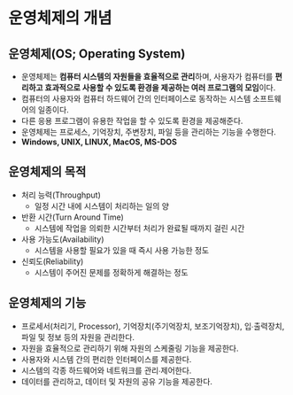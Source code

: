 # 운영체제의 개념

## 운영체제(OS; Operating System)

- 운영체제는 **컴퓨터 시스템의 자원들을 효율적으로 관리**하며, 사용자가 컴퓨터를 **편리하고 효과적으로 사용할 수 있도록 환경을 제공하는 여러 프로그램의 모임**이다.
- 컴퓨터의 사용자와 컴퓨터 하드웨어 간의 인터페이스로 동작하는 시스템 소프트웨어의 일종이다.
- 다른 응용 프로그램이 유용한 작업을 할 수 있도록 환경을 제공해준다.
- 운영체제는 프로세스, 기억장치, 주변장치, 파일 등을 관리하는 기능을 수행한다.
- **Windows, UNIX, LINUX, MacOS, MS-DOS**

## 운영체제의 목적

- 처리 능력(Throughput)
  - 일정 시간 내에 시스템이 처리하는 일의 양
- 반환 시간(Turn Around Time)
  - 시스템에 작업을 의뢰한 시간부터 처리가 완료될 때까지 걸린 시간
- 사용 가능도(Availability)
  - 시스템을 사용할 필요가 있을 때 즉시 사용 가능한 정도
- 신뢰도(Reliability)
  - 시스템이 주어진 문제를 정확하게 해결하는 정도

## 운영체제의 기능

- 프로세서(처리기, Processor), 기억장치(주기억장치, 보조기억장치), 입∙출력장치, 파일 및 정보 등의 자원을 관리한다.
- 자원을 효율적으로 관리하기 위해 자원의 스케줄링 기능을 제공한다.
- 사용자와 시스템 간의 편리한 인터페이스를 제공한다.
- 시스템의 각종 하드웨어와 네트워크를 관리∙제어한다.
- 데이터를 관리하고, 데이터 및 자원의 공유 기능을 제공한다.
